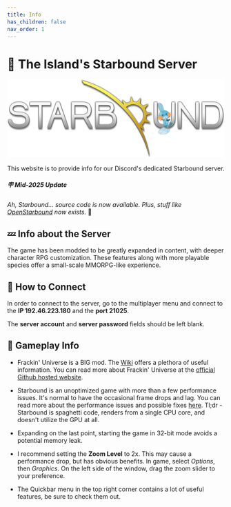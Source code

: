 ```yaml
---
title: Info
has_children: false
nav_order: 1
---
```


# 🚀 The Island's Starbound Server

<img src="media/starbound.png"/>

This website is to provide info for our Discord's dedicated Starbound server.

##### 🪧 Mid-2025 Update

*Ah, Starbound... source code is now available. Plus, stuff like [OpenStarbound](https://github.com/OpenStarbound/OpenStarbound) now exists.* 🤔

## 💤 Info about the Server

The game has been modded to be greatly expanded in content, with deeper character RPG customization. These features along with more playable species offer a small-scale MMORPG-like experience.

## 🔌 How to Connect

In order to connect to the server, go to the multiplayer menu and connect to the **IP 192.46.223.180** and the **port 21025**.

The **server account** and **server password** fields should be left blank.

## 🐥 Gameplay Info

- Frackin' Universe is a BIG mod. The [Wiki](https://frackinuniverse.miraheze.org/wiki/Main_Page) offers a plethora of useful information. You can read more about Frackin' Universe at the [official Github hosted website](https://sayterdarkwynd.github.io/home.html).

- Starbound is an unoptimized game with more than a few performance issues. It's normal to have the occasional frame drops and lag. You can read more about the performance issues and possible fixes [here](https://frackinuniverse.miraheze.org/wiki/Performance). Tl;dr - Starbound is spaghetti code, renders from a single CPU core, and doesn't utilize the GPU at all.

- Expanding on the last point, starting the game in 32-bit mode avoids a potential memory leak.

- I recommend setting the **Zoom Level** to 2x. This may cause a performance drop, but has obvious benefits. In game, select *Options*, then *Graphics*. On the left side of the window, drag the zoom slider to your preference.

- The Quickbar menu in the top right corner contains a lot of useful features, be sure to check them out.
